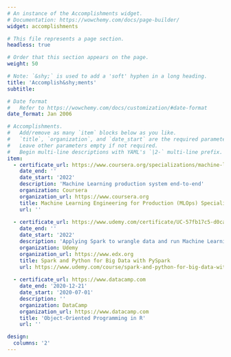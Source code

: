 ```yaml
---
# An instance of the Accomplishments widget.
# Documentation: https://wowchemy.com/docs/page-builder/
widget: accomplishments

# This file represents a page section.
headless: true

# Order that this section appears on the page.
weight: 50

# Note: `&shy;` is used to add a 'soft' hyphen in a long heading.
title: 'Accomplish&shy;ments'
subtitle:

# Date format
#   Refer to https://wowchemy.com/docs/customization/#date-format
date_format: Jan 2006

# Accomplishments.
#   Add/remove as many `item` blocks below as you like.
#   `title`, `organization`, and `date_start` are the required parameters.
#   Leave other parameters empty if not required.
#   Begin multi-line descriptions with YAML's `|2-` multi-line prefix.
item:
  - certificate_url: https://www.coursera.org/specializations/machine-learning-engineering-for-production-mlops
    date_end: ''
    date_start: '2022'
    description: 'Machine Learning production system end-to-end'
    organization: Coursera
    organization_url: https://www.coursera.org
    title: Machine Learning Engineering for Production (MLOps) Specialization
    url: ''
    
  - certificate_url: https://www.udemy.com/certificate/UC-57fb17c5-d0ca-4742-b655-7f4979fb4d6e/
    date_end: ''
    date_start: '2022'
    description: 'Applying Spark to wrangle data and run Machine Learning algorithms' 
    organization: Udemy
    organization_url: https://www.edx.org
    title: Spark and Python for Big Data with PySpark
    url: https://www.udemy.com/course/spark-and-python-for-big-data-with-pyspark/
    
  - certificate_url: https://www.datacamp.com
    date_end: '2020-12-21'
    date_start: '2020-07-01'
    description: ''
    organization: DataCamp
    organization_url: https://www.datacamp.com
    title: 'Object-Oriented Programming in R'
    url: ''

design:
  columns: '2'
---
```

